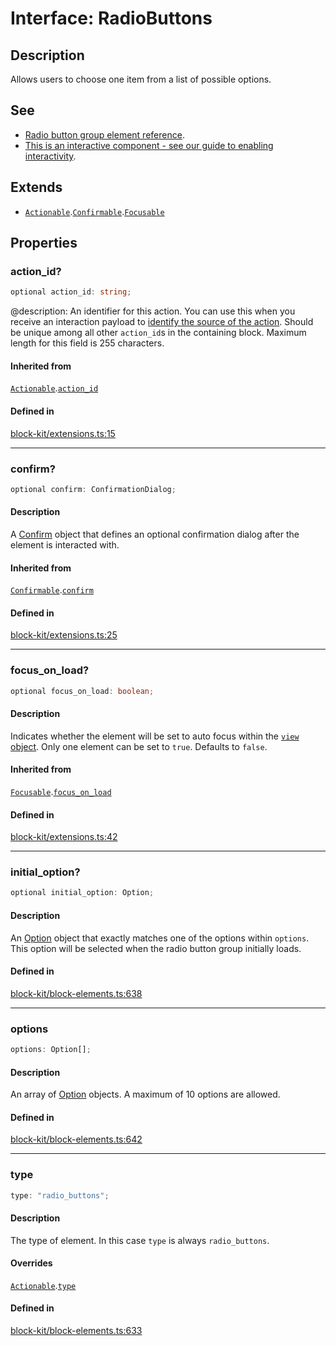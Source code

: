 # Interface: RadioButtons

## Description

Allows users to choose one item from a list of possible options.

## See

 - [Radio button group element reference](https://api.slack.com/reference/block-kit/block-elements#radio).
 - [This is an interactive component - see our guide to enabling interactivity](https://api.slack.com/interactivity/handling).

## Extends

- [`Actionable`](Actionable.md).[`Confirmable`](Confirmable.md).[`Focusable`](Focusable.md)

## Properties

### action\_id?

```ts
optional action_id: string;
```

@description: An identifier for this action. You can use this when you receive an interaction payload to
[identify the source of the action](https://api.slack.com/interactivity/handling#payloads). Should be unique
among all other `action_id`s in the containing block. Maximum length for this field is 255 characters.

#### Inherited from

[`Actionable`](Actionable.md).[`action_id`](Actionable.md#action_id)

#### Defined in

[block-kit/extensions.ts:15](https://github.com/slackapi/node-slack-sdk/blob/main/packages/types/src/block-kit/extensions.ts#L15)

***

### confirm?

```ts
optional confirm: ConfirmationDialog;
```

#### Description

A [Confirm](Confirm.md) object that defines an optional confirmation dialog after the element is interacted
with.

#### Inherited from

[`Confirmable`](Confirmable.md).[`confirm`](Confirmable.md#confirm)

#### Defined in

[block-kit/extensions.ts:25](https://github.com/slackapi/node-slack-sdk/blob/main/packages/types/src/block-kit/extensions.ts#L25)

***

### focus\_on\_load?

```ts
optional focus_on_load: boolean;
```

#### Description

Indicates whether the element will be set to auto focus within the
[`view` object](https://api.slack.com/reference/surfaces/views). Only one element can be set to `true`.
Defaults to `false`.

#### Inherited from

[`Focusable`](Focusable.md).[`focus_on_load`](Focusable.md#focus_on_load)

#### Defined in

[block-kit/extensions.ts:42](https://github.com/slackapi/node-slack-sdk/blob/main/packages/types/src/block-kit/extensions.ts#L42)

***

### initial\_option?

```ts
optional initial_option: Option;
```

#### Description

An [Option](../type-aliases/Option.md) object that exactly matches one of the options within `options`. This option will
be selected when the radio button group initially loads.

#### Defined in

[block-kit/block-elements.ts:638](https://github.com/slackapi/node-slack-sdk/blob/main/packages/types/src/block-kit/block-elements.ts#L638)

***

### options

```ts
options: Option[];
```

#### Description

An array of [Option](../type-aliases/Option.md) objects. A maximum of 10 options are allowed.

#### Defined in

[block-kit/block-elements.ts:642](https://github.com/slackapi/node-slack-sdk/blob/main/packages/types/src/block-kit/block-elements.ts#L642)

***

### type

```ts
type: "radio_buttons";
```

#### Description

The type of element. In this case `type` is always `radio_buttons`.

#### Overrides

[`Actionable`](Actionable.md).[`type`](Actionable.md#type)

#### Defined in

[block-kit/block-elements.ts:633](https://github.com/slackapi/node-slack-sdk/blob/main/packages/types/src/block-kit/block-elements.ts#L633)

